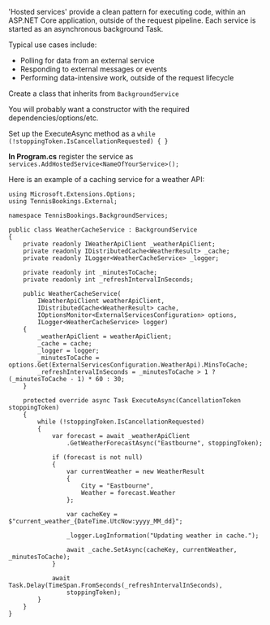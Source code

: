 'Hosted services' provide a clean pattern for executing code, within an ASP.NET Core application, outside of the request pipeline.  Each service is started as an asynchronous background Task.

Typical use cases include:
- Polling for data from an external service
- Responding to external messages or events
- Performing data-intensive work, outside of the request lifecycle

Create a class that inherits from `BackgroundService`

You will probably want a constructor with the required dependencies/options/etc.

Set up the ExecuteAsync method as a `while (!stoppingToken.IsCancellationRequested) { }`

**In Program.cs** register the service as `services.AddHostedService<NameOfYourService>();`

Here is an example of a caching service for a weather API:

```
using Microsoft.Extensions.Options;
using TennisBookings.External;

namespace TennisBookings.BackgroundServices;

public class WeatherCacheService : BackgroundService
{
	private readonly IWeatherApiClient _weatherApiClient;
	private readonly IDistributedCache<WeatherResult> _cache;
	private readonly ILogger<WeatherCacheService> _logger;

	private readonly int _minutesToCache;
	private readonly int _refreshIntervalInSeconds;

	public WeatherCacheService(
		IWeatherApiClient weatherApiClient,
		IDistributedCache<WeatherResult> cache,
		IOptionsMonitor<ExternalServicesConfiguration> options,
		ILogger<WeatherCacheService> logger)
	{
		_weatherApiClient = weatherApiClient;
		_cache = cache;
		_logger = logger;
		_minutesToCache = options.Get(ExternalServicesConfiguration.WeatherApi).MinsToCache;
		_refreshIntervalInSeconds = _minutesToCache > 1 ? (_minutesToCache - 1) * 60 : 30;
	}

	protected override async Task ExecuteAsync(CancellationToken stoppingToken)
	{
		while (!stoppingToken.IsCancellationRequested)
		{
			var forecast = await _weatherApiClient
				.GetWeatherForecastAsync("Eastbourne", stoppingToken);

			if (forecast is not null)
			{
				var currentWeather = new WeatherResult
				{
					City = "Eastbourne",
					Weather = forecast.Weather
				};

				var cacheKey = $"current_weather_{DateTime.UtcNow:yyyy_MM_dd}";

				_logger.LogInformation("Updating weather in cache.");

				await _cache.SetAsync(cacheKey, currentWeather, _minutesToCache);
			}

			await Task.Delay(TimeSpan.FromSeconds(_refreshIntervalInSeconds),
				stoppingToken);
		}
	}
}

```